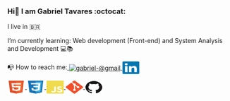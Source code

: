 ### Hi👋 I am Gabriel Tavares :octocat:
I live in :brazil:

I’m currently learning: Web development (Front-end) and System Analysis and Development
:computer::books:

:mailbox_with_no_mail: How to reach me:<a href="gbtav83@gmail.com" target="_blank">
  <img align="center" alt="gabriel-@gmail" height="28" width="82.5" src="https://img.shields.io/badge/Gmail-D14836?style=for-the-badge&logo=gmail&logoColor=white" style="max-width:100%;">
  <a href="https://www.linkedin.com/in/gabriel-tavares-3b213b151?lipi=urn%3Ali%3Apage%3Ad_flagship3_profile_view_base_contact_details%3BaWk5%2F1g9RYWNWI%2BCcKqWeg%3D%3D" target="_blank">
    <img align="center" alt="gabriel-linkedin" height="30" width="40" src="https://raw.githubusercontent.com/devicons/devicon/master/icons/linkedin/linkedin-original.svg" style="max-width:100%;">  

<a href="#" target="_blank">
    <img align="center" alt="html5" height="30" width="40" src="https://raw.githubusercontent.com/devicons/devicon/master/icons/html5/html5-original.svg" style="max-width:100%;">
<a href="#" target="_blank">
    <img align="center" alt="css3" height="30" width="40" src="https://raw.githubusercontent.com/devicons/devicon/master/icons/css3/css3-original.svg" style="max-width:100%;">
<a href="#" target="_blank">
    <img align="center" alt="javascript" height="30" width="40" src="https://raw.githubusercontent.com/devicons/devicon/master/icons/javascript/javascript-plain.svg" style="max-width:100%;">    
<a href="#" target="_blank">
    <img align="center" alt="git" height="30" width="40" src="https://raw.githubusercontent.com/devicons/devicon/master/icons/git/git-original.svg" style="max-width:100%;">   
<a href="#" target="_blank">
    <img align="center" alt="github" height="30" width="40" src="https://raw.githubusercontent.com/devicons/devicon/master/icons/github/github-original.svg" style="max-width:100%;">
  


